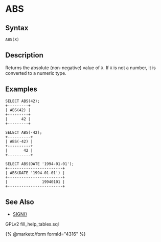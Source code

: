 
# ABS

## Syntax


```
ABS(X)
```


## Description


Returns the absolute (non-negative) value of `X`. If `X` is not a number, it is converted to a numeric type.


## Examples


```
SELECT ABS(42);
+---------+
| ABS(42) |
+---------+
|      42 |
+---------+

SELECT ABS(-42);
+----------+
| ABS(-42) |
+----------+
|       42 |
+----------+

SELECT ABS(DATE '1994-01-01');
+------------------------+
| ABS(DATE '1994-01-01') |
+------------------------+
|               19940101 |
+------------------------+
```

## See Also


* [SIGN()](sign.md)


GPLv2 fill_help_tables.sql


{% @marketo/form formId="4316" %}
